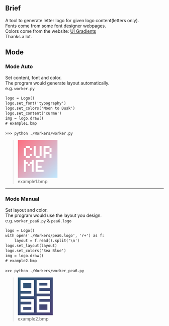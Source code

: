 ## Brief
A tool to generate letter logo for given logo content(letters only).  
Fonts come from some font designer webpages.  
Colors come from the website: [UI Gradients](https://uigradients.com/)  
Thanks a lot.   

## Mode

### Mode Auto

Set content, font and color.  
The program would generate layout automatically.  
e.g. `worker.py`

	logo = Logo()
	logo.set_font('typography')
	logo.set_colors('Noon to Dusk')
	logo.set_content('curme')
	img = logo.draw()
	# example1.bmp
	
	>>> python ./Workers/worker.py

> ![example1.bmp](./Logos/example1.bmp)  
> example1.bmp  
  
 ***
  
### Mode Manual

Set layout and color.  
The program would use the layout you design.  
e.g. `worker_pea6.py` & `pea6.logo`

	logo = Logo()
	with open('./Workers/pea6.logo', 'r+') as f: 
		layout = f.read().split('\n')
	logo.set_layout(layout)
	logo.set_colors('Sea Blue')
	img = logo.draw()
	# example2.bmp
	
	>>> python ./Workers/worker_pea6.py
	
>![example2.bmp](./Logos/example2.bmp)  
> example2.bmp
